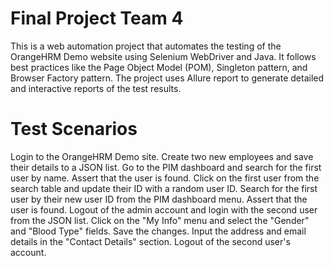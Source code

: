 # Final Project Team 4
This is a web automation project that automates the testing of the OrangeHRM Demo website using Selenium WebDriver and Java. 
It follows best practices like the Page Object Model (POM), Singleton pattern, and Browser Factory pattern. The project uses Allure report to generate detailed and interactive reports of the test results.



# Test Scenarios
Login to the OrangeHRM Demo site.
Create two new employees and save their details to a JSON list.
Go to the PIM dashboard and search for the first user by name. Assert that the user is found.
Click on the first user from the search table and update their ID with a random user ID.
Search for the first user by their new user ID from the PIM dashboard menu. Assert that the user is found.
Logout of the admin account and login with the second user from the JSON list.
Click on the "My Info" menu and select the "Gender" and "Blood Type" fields. Save the changes.
Input the address and email details in the "Contact Details" section.
Logout of the second user's account.
